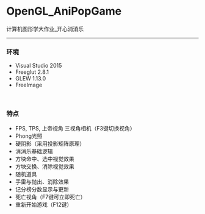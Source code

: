 # OpenGL_AniPopGame
计算机图形学大作业_开心消消乐

<hr>

### 环境
- Visual Studio 2015  
- Freeglut 2.8.1  
- GLEW 1.13.0  
- FreeImage  

<br>

### 特点
- FPS, TPS, 上帝视角 三视角相机（F3键切换视角）  
- Phong光照    
- 硬阴影（采用投影矩阵原理）  
- 消消乐基础逻辑  
- 方块命中、选中视觉效果  
- 方块交换、消除视觉效果  
- 随机道具  
- 手雷与抛出、消除效果  
- 记分榜分数显示与更新  
- 死亡视角（F7键可立即死亡）  
- 重新开始游戏（F12键）  
